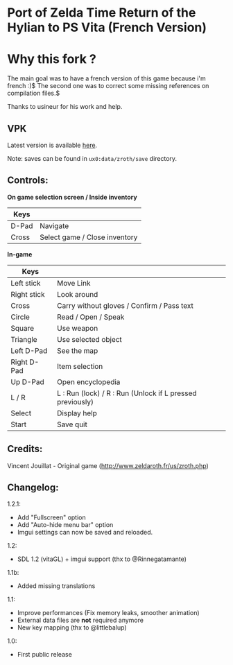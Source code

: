 # Port of Zelda Time Return of the Hylian to PS Vita (French Version)

# Why this fork ?
The main goal was to have a french version of this game because i'm french :)$
The second one was to correct some missing references on compilation files.$

Thanks to usineur for his work and help.

## VPK
Latest version is available [here](https://github.com/NicolasR/ZeldaROTH-French/releases).

Note: saves can be found in `ux0:data/zroth/save` directory.

## Controls:

**On game selection screen / Inside inventory**

| Keys | &#x202F; |
| --- | --- |
| D-Pad | Navigate |
| Cross | Select game / Close inventory |

**In-game**

| Keys | &#x202F; |
| --- | --- |
| Left stick | Move Link |
| Right stick | Look around |
| Cross | Carry without gloves / Confirm / Pass text |
| Circle | Read / Open / Speak |
| Square | Use weapon |
| Triangle | Use selected object |
| Left D-Pad | See the map |
| Right D-Pad | Item selection |
| Up D-Pad | Open encyclopedia |
| L / R | L : Run (lock) / R : Run (Unlock if L pressed previously) |
| Select | Display help |
| Start | Save quit |


## Credits:

Vincent Jouillat - Original game (http://www.zeldaroth.fr/us/zroth.php)

## Changelog:

1.2.1:
- Add "Fullscreen" option
- Add "Auto-hide menu bar" option
- Imgui settings can now be saved and reloaded.

1.2:
- SDL 1.2 (vitaGL) + imgui support (thx to @Rinnegatamante)

1.1b:
- Added missing translations

1.1:
- Improve performances (Fix memory leaks, smoother animation)
- External data files are **not** required anymore
- New key mapping (thx to @littlebalup)

1.0:
- First public release
